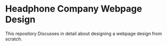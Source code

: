 # Headphone Company Webpage Design
This repository Discusses in detail about designing a webpage design from scratch.
